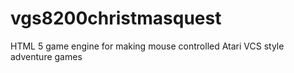 # vgs8200christmasquest
HTML 5 game engine for making mouse controlled Atari VCS style adventure games
